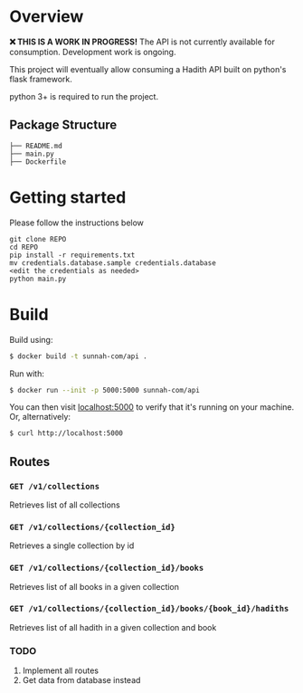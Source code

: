 # Overview

**❌ THIS IS A WORK IN PROGRESS!** The API is not currently available for consumption. Development work is ongoing.

This project will eventually allow consuming a Hadith API built on python's flask framework.

python 3+ is required to run the project.

## Package Structure

```
├── README.md
├── main.py
├── Dockerfile
```

# Getting started

Please follow the instructions below

```
git clone REPO
cd REPO
pip install -r requirements.txt
mv credentials.database.sample credentials.database
<edit the credentials as needed>
python main.py
```

# Build

Build using:

```bash
$ docker build -t sunnah-com/api .
```

Run with:

```bash
$ docker run --init -p 5000:5000 sunnah-com/api
```

You can then visit [localhost:5000](http://localhost:5000) to verify that it's running on your machine. Or, alternatively:

```bash
$ curl http://localhost:5000
```

## Routes

### `GET /v1/collections`
Retrieves list of all collections

### `GET /v1/collections/{collection_id}`
Retrieves a single collection by id

### `GET /v1/collections/{collection_id}/books`
Retrieves list of all books in a given collection

### `GET /v1/collections/{collection_id}/books/{book_id}/hadiths`
Retrieves list of all hadith in a given collection and book

### TODO

1. Implement all routes
2. Get data from database instead
